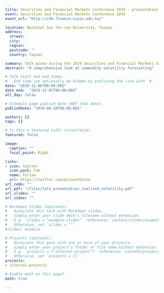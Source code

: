 ```yaml
---
title: Securities and Financial Markets Conference 2019 - presentation
event: Securities and Financial Markets Conference 2019 
event_url: "http://sfm.finance.nsysu.edu.tw/"

location: National Sun Yat-sen University, Taiwan 
address:
  street: 
  city: 
  region: 
  postcode: ''
  country: Taiwan

summary: Talk given during the 2019 Securities and Financial Markets Conference
abstract: "A comprehensive look at commodity volatility forecasting"

# Talk start and end times.
#   End time can optionally be hidden by prefixing the line with `#`.
date: "2019-12-06T00:00:00Z"
date_end:  "2019-12-07T00:00:00Z"
all_day: false

# Schedule page publish date (NOT talk date).
publishDate: "2019-08-28T00:00:00Z"

authors: []
tags: []

# Is this a featured talk? (true/false)
featured: false

image:
  caption: ""
  focal_point: Right

links:
- icon: twitter
  icon_pack: fab
  name: Follow
  url: https://twitter.com/AccountUnine
url_code: ""
url_pdf: "/files/talk_presentation_realized_volatility.pdf"
url_slides: ""
url_video: ""

# Markdown Slides (optional).
#   Associate this talk with Markdown slides.
#   Simply enter your slide deck's filename without extension.
#   E.g. `slides = "example-slides"` references `content/slides/example-slides.md`.
#   Otherwise, set `slides = ""`.
#slides: example

# Projects (optional).
#   Associate this post with one or more of your projects.
#   Simply enter your project's folder or file name without extension.
#   E.g. `projects = ["internal-project"]` references `content/project/deep-learning/index.md`.
#   Otherwise, set `projects = []`.
projects:
- internal-project2

# Enable math on this page?
math: true

---
```


